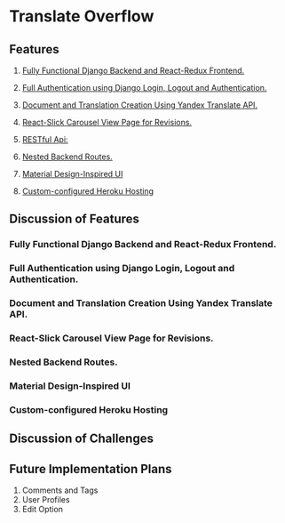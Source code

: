 # Translate Overflow

## Features
1. [Fully Functional Django Backend and React-Redux Frontend.](#django)

2. [Full Authentication using Django Login, Logout and Authentication.](#auth)

3. [Document and Translation Creation Using Yandex Translate API.](#translate)

4. [React-Slick Carousel View Page for Revisions.](#carousel)

5. [RESTful Api:](#api)

6. [Nested Backend Routes.](#nest)

7. [Material Design-Inspired UI](#ui)

8. [Custom-configured Heroku Hosting](#heroku)

## Discussion of Features

### <a name="django"></a>Fully Functional Django Backend and React-Redux Frontend.

### <a name="auth"></a>Full Authentication using Django Login, Logout and Authentication.

### <a name="translate"></a>Document and Translation Creation Using Yandex Translate API.

### <a name="carousel"></a>React-Slick Carousel View Page for Revisions.

### <a name="nest"></a>Nested Backend Routes.

### <a name="ui"></a>Material Design-Inspired UI

### <a name="heroku"></a>Custom-configured Heroku Hosting


## Discussion of Challenges

## Future Implementation Plans

1. Comments and Tags
2. User Profiles
3. Edit Option
